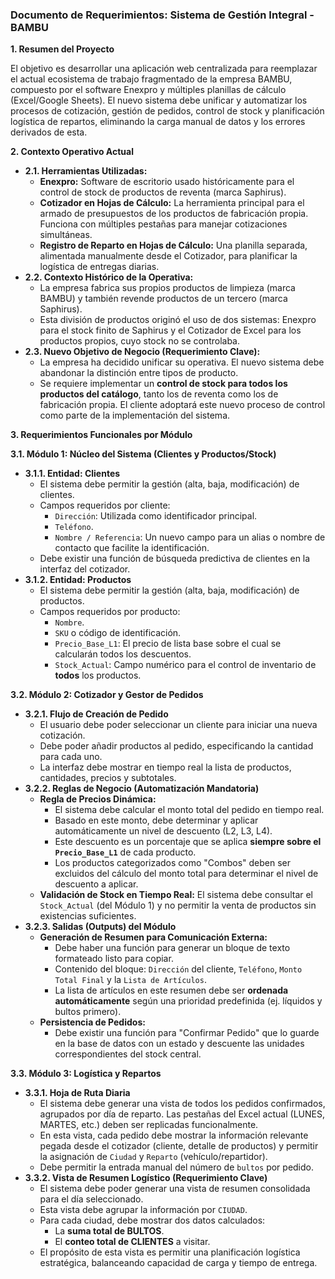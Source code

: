 ### **Documento de Requerimientos: Sistema de Gestión Integral - BAMBU**

**1. Resumen del Proyecto**

El objetivo es desarrollar una aplicación web centralizada para reemplazar el actual ecosistema de trabajo fragmentado de la empresa BAMBU, compuesto por el software Enexpro y múltiples planillas de cálculo (Excel/Google Sheets). El nuevo sistema debe unificar y automatizar los procesos de cotización, gestión de pedidos, control de stock y planificación logística de repartos, eliminando la carga manual de datos y los errores derivados de esta.

**2. Contexto Operativo Actual**

- **2.1. Herramientas Utilizadas:**
    - **Enexpro:** Software de escritorio usado históricamente para el control de stock de productos de reventa (marca Saphirus).
    - **Cotizador en Hojas de Cálculo:** La herramienta principal para el armado de presupuestos de los productos de fabricación propia. Funciona con múltiples pestañas para manejar cotizaciones simultáneas.
    - **Registro de Reparto en Hojas de Cálculo:** Una planilla separada, alimentada manualmente desde el Cotizador, para planificar la logística de entregas diarias.
- **2.2. Contexto Histórico de la Operativa:**
    - La empresa fabrica sus propios productos de limpieza (marca BAMBU) y también revende productos de un tercero (marca Saphirus).
    - Esta división de productos originó el uso de dos sistemas: Enexpro para el stock finito de Saphirus y el Cotizador de Excel para los productos propios, cuyo stock no se controlaba.
- **2.3. Nuevo Objetivo de Negocio (Requerimiento Clave):**
    - La empresa ha decidido unificar su operativa. El nuevo sistema debe abandonar la distinción entre tipos de producto.
    - Se requiere implementar un **control de stock para todos los productos del catálogo**, tanto los de reventa como los de fabricación propia. El cliente adoptará este nuevo proceso de control como parte de la implementación del sistema.

**3. Requerimientos Funcionales por Módulo**

**3.1. Módulo 1: Núcleo del Sistema (Clientes y Productos/Stock)**

- **3.1.1. Entidad: Clientes**
    - El sistema debe permitir la gestión (alta, baja, modificación) de clientes.
    - Campos requeridos por cliente:
        - `Dirección`: Utilizada como identificador principal.
        - `Teléfono`.
        - `Nombre / Referencia`: Un nuevo campo para un alias o nombre de contacto que facilite la identificación.
    - Debe existir una función de búsqueda predictiva de clientes en la interfaz del cotizador.
- **3.1.2. Entidad: Productos**
    - El sistema debe permitir la gestión (alta, baja, modificación) de productos.
    - Campos requeridos por producto:
        - `Nombre`.
        - `SKU` o código de identificación.
        - `Precio_Base_L1`: El precio de lista base sobre el cual se calcularán todos los descuentos.
        - `Stock_Actual`: Campo numérico para el control de inventario de **todos** los productos.

**3.2. Módulo 2: Cotizador y Gestor de Pedidos**

- **3.2.1. Flujo de Creación de Pedido**
    - El usuario debe poder seleccionar un cliente para iniciar una nueva cotización.
    - Debe poder añadir productos al pedido, especificando la cantidad para cada uno.
    - La interfaz debe mostrar en tiempo real la lista de productos, cantidades, precios y subtotales.
- **3.2.2. Reglas de Negocio (Automatización Mandatoria)**
    - **Regla de Precios Dinámica:**
        - El sistema debe calcular el monto total del pedido en tiempo real.
        - Basado en este monto, debe determinar y aplicar automáticamente un nivel de descuento (L2, L3, L4).
        - Este descuento es un porcentaje que se aplica **siempre sobre el `Precio_Base_L1`** de cada producto.
        - Los productos categorizados como "Combos" deben ser excluidos del cálculo del monto total para determinar el nivel de descuento a aplicar.
    - **Validación de Stock en Tiempo Real:** El sistema debe consultar el `Stock_Actual` (del Módulo 1) y no permitir la venta de productos sin existencias suficientes.
- **3.2.3. Salidas (Outputs) del Módulo**
    - **Generación de Resumen para Comunicación Externa:**
        - Debe haber una función para generar un bloque de texto formateado listo para copiar.
        - Contenido del bloque: `Dirección` del cliente, `Teléfono`, `Monto Total Final` y la `Lista de Artículos`.
        - La lista de artículos en este resumen debe ser **ordenada automáticamente** según una prioridad predefinida (ej. líquidos y bultos primero).
    - **Persistencia de Pedidos:**
        - Debe existir una función para "Confirmar Pedido" que lo guarde en la base de datos con un estado y descuente las unidades correspondientes del stock central.

**3.3. Módulo 3: Logística y Repartos**

- **3.3.1. Hoja de Ruta Diaria**
    - El sistema debe generar una vista de todos los pedidos confirmados, agrupados por día de reparto. Las pestañas del Excel actual (LUNES, MARTES, etc.) deben ser replicadas funcionalmente.
    - En esta vista, cada pedido debe mostrar la información relevante pegada desde el cotizador (cliente, detalle de productos) y permitir la asignación de `Ciudad` y `Reparto` (vehículo/repartidor).
    - Debe permitir la entrada manual del número de `bultos` por pedido.
- **3.3.2. Vista de Resumen Logístico (Requerimiento Clave)**
    - El sistema debe poder generar una vista de resumen consolidada para el día seleccionado.
    - Esta vista debe agrupar la información por `CIUDAD`.
    - Para cada ciudad, debe mostrar dos datos calculados:
        - La **suma total de BULTOS**.
        - El **conteo total de CLIENTES** a visitar.
    - El propósito de esta vista es permitir una planificación logística estratégica, balanceando capacidad de carga y tiempo de entrega.